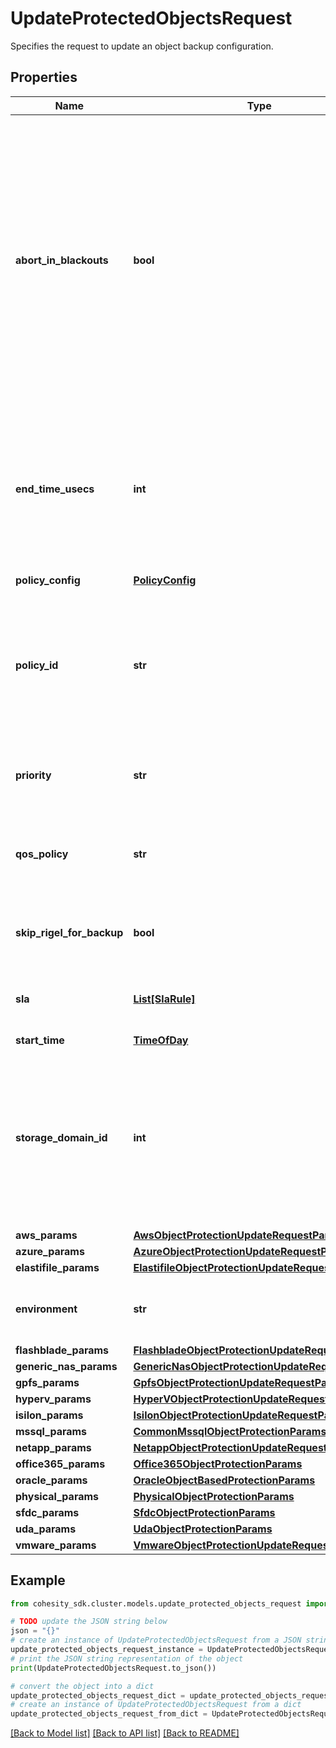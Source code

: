 # UpdateProtectedObjectsRequest

Specifies the request to update an object backup configuration.

## Properties

Name | Type | Description | Notes
------------ | ------------- | ------------- | -------------
**abort_in_blackouts** | **bool** | Specifies whether currently executing object backup should abort if a blackout period specified by a policy starts. Available only if the selected policy has at least one blackout period. Default value is false. | [optional] 
**end_time_usecs** | **int** | Specifies the end time in micro seconds for this Protection Group. If this is not specified, the Protection Group won&#39;t be ended. | [optional] 
**policy_config** | [**PolicyConfig**](PolicyConfig.md) |  | [optional] 
**policy_id** | **str** | Specifies the unique id of the Protection Policy. The Policy settings will be attached with every object and will be used in backup. | [optional] 
**priority** | **str** | Specifies the priority for the objects backup. | [optional] 
**qos_policy** | **str** | Specifies whether object backup will be written to HDD or SSD. | [optional] 
**skip_rigel_for_backup** | **bool** | Specifies whether to skip Rigel for backup or not. | [optional] 
**sla** | [**List[SlaRule]**](SlaRule.md) | Specifies the SLA parameters for list of objects. | [optional] 
**start_time** | [**TimeOfDay**](TimeOfDay.md) |  | [optional] 
**storage_domain_id** | **int** | Specifies the Storage Domain (View Box) ID where the object backup will be taken. This is not required if Cloud archive direct is benig used. | [optional] 
**aws_params** | [**AwsObjectProtectionUpdateRequestParams**](AwsObjectProtectionUpdateRequestParams.md) |  | [optional] 
**azure_params** | [**AzureObjectProtectionUpdateRequestParams**](AzureObjectProtectionUpdateRequestParams.md) |  | [optional] 
**elastifile_params** | [**ElastifileObjectProtectionUpdateRequestParams**](ElastifileObjectProtectionUpdateRequestParams.md) |  | [optional] 
**environment** | **str** | Specifies the environment for current object. | [optional] 
**flashblade_params** | [**FlashbladeObjectProtectionUpdateRequestParams**](FlashbladeObjectProtectionUpdateRequestParams.md) |  | [optional] 
**generic_nas_params** | [**GenericNasObjectProtectionUpdateRequestParams**](GenericNasObjectProtectionUpdateRequestParams.md) |  | [optional] 
**gpfs_params** | [**GpfsObjectProtectionUpdateRequestParams**](GpfsObjectProtectionUpdateRequestParams.md) |  | [optional] 
**hyperv_params** | [**HyperVObjectProtectionUpdateRequestParams**](HyperVObjectProtectionUpdateRequestParams.md) |  | [optional] 
**isilon_params** | [**IsilonObjectProtectionUpdateRequestParams**](IsilonObjectProtectionUpdateRequestParams.md) |  | [optional] 
**mssql_params** | [**CommonMssqlObjectProtectionParams**](CommonMssqlObjectProtectionParams.md) |  | [optional] 
**netapp_params** | [**NetappObjectProtectionUpdateRequestParams**](NetappObjectProtectionUpdateRequestParams.md) |  | [optional] 
**office365_params** | [**Office365ObjectProtectionParams**](Office365ObjectProtectionParams.md) |  | [optional] 
**oracle_params** | [**OracleObjectBasedProtectionParams**](OracleObjectBasedProtectionParams.md) |  | [optional] 
**physical_params** | [**PhysicalObjectProtectionParams**](PhysicalObjectProtectionParams.md) |  | [optional] 
**sfdc_params** | [**SfdcObjectProtectionParams**](SfdcObjectProtectionParams.md) |  | [optional] 
**uda_params** | [**UdaObjectProtectionParams**](UdaObjectProtectionParams.md) |  | [optional] 
**vmware_params** | [**VmwareObjectProtectionUpdateRequestParams**](VmwareObjectProtectionUpdateRequestParams.md) |  | [optional] 

## Example

```python
from cohesity_sdk.cluster.models.update_protected_objects_request import UpdateProtectedObjectsRequest

# TODO update the JSON string below
json = "{}"
# create an instance of UpdateProtectedObjectsRequest from a JSON string
update_protected_objects_request_instance = UpdateProtectedObjectsRequest.from_json(json)
# print the JSON string representation of the object
print(UpdateProtectedObjectsRequest.to_json())

# convert the object into a dict
update_protected_objects_request_dict = update_protected_objects_request_instance.to_dict()
# create an instance of UpdateProtectedObjectsRequest from a dict
update_protected_objects_request_from_dict = UpdateProtectedObjectsRequest.from_dict(update_protected_objects_request_dict)
```
[[Back to Model list]](../README.md#documentation-for-models) [[Back to API list]](../README.md#documentation-for-api-endpoints) [[Back to README]](../README.md)


